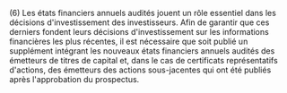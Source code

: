 (6) Les états financiers annuels audités jouent un rôle essentiel dans les décisions d'investissement des investisseurs. Afin de garantir que ces derniers fondent leurs décisions d'investissement sur les informations financières les plus récentes, il est nécessaire que soit publié un supplément intégrant les nouveaux états financiers annuels audités des émetteurs de titres de capital et, dans le cas de certificats représentatifs d'actions, des émetteurs des actions sous-jacentes qui ont été publiés après l'approbation du prospectus.